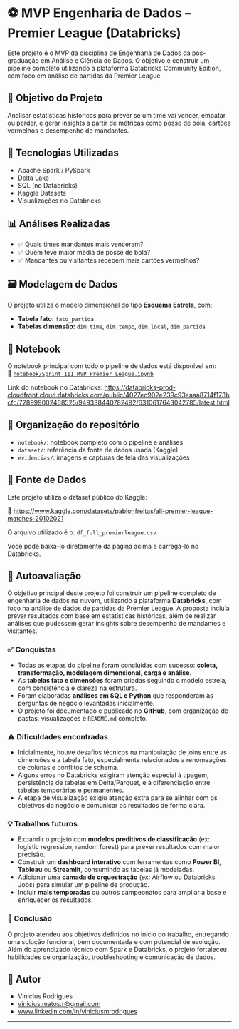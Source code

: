 # ⚽ MVP Engenharia de Dados – Premier League (Databricks)

Este projeto é o MVP da disciplina de Engenharia de Dados da pós-graduação em Análise e Ciência de Dados. O objetivo é construir um pipeline completo utilizando a plataforma Databricks Community Edition, com foco em análise de partidas da Premier League.

## 🎯 Objetivo do Projeto

Analisar estatísticas históricas para prever se um time vai vencer, empatar ou perder, e gerar insights a partir de métricas como posse de bola, cartões vermelhos e desempenho de mandantes.

## 🧱 Tecnologias Utilizadas
- Apache Spark / PySpark
- Delta Lake
- SQL (no Databricks)
- Kaggle Datasets
- Visualizações no Databricks

## 📊 Análises Realizadas

- ✅ Quais times mandantes mais venceram?
- ✅ Quem teve maior média de posse de bola?
- ✅ Mandantes ou visitantes recebem mais cartões vermelhos?

## 🗃️ Modelagem de Dados

O projeto utiliza o modelo dimensional do tipo **Esquema Estrela**, com:

- **Tabela fato:** `fato_partida`
- **Tabelas dimensão:** `dim_time`, `dim_tempo`, `dim_local`, `dim_partida`

## 📓 Notebook

O notebook principal com todo o pipeline de dados está disponível em:  
🔗 [`notebook/Sprint_III_MVP_Premier_League.ipynb`](notebook/Sprint_III_MVP_Premier_League.ipynb)

Link do notebook no Databricks:
https://databricks-prod-cloudfront.cloud.databricks.com/public/4027ec902e239c93eaaa8714f173bcfc/728999002468525/949338440782492/6310617643042785/latest.html

## 📁 Organização do repositório

- `notebook/`: notebook completo com o pipeline e análises
- `dataset/`: referência da fonte de dados usada (Kaggle)
- `evidencias/`: imagens e capturas de tela das visualizações

## 📁 Fonte de Dados

Este projeto utiliza o dataset público do Kaggle:

🔗 https://www.kaggle.com/datasets/pablohfreitas/all-premier-league-matches-20102021

O arquivo utilizado é o: `df_full_premierleague.csv`

Você pode baixá-lo diretamente da página acima e carregá-lo no Databricks.

## 🧪 Autoavaliação

O objetivo principal deste projeto foi construir um pipeline completo de engenharia de dados na nuvem, utilizando a plataforma **Databricks**, com foco na análise de dados de partidas da Premier League. A proposta incluía prever resultados com base em estatísticas históricas, além de realizar análises que pudessem gerar insights sobre desempenho de mandantes e visitantes.

### ✅ Conquistas
- Todas as etapas do pipeline foram concluídas com sucesso: **coleta, transformação, modelagem dimensional, carga e análise**.
- As **tabelas fato e dimensões** foram criadas seguindo o modelo estrela, com consistência e clareza na estrutura.
- Foram elaboradas **análises em SQL e Python** que responderam às perguntas de negócio levantadas inicialmente.
- O projeto foi documentado e publicado no **GitHub**, com organização de pastas, visualizações e `README.md` completo.

### ⚠️ Dificuldades encontradas
- Inicialmente, houve desafios técnicos na manipulação de joins entre as dimensões e a tabela fato, especialmente relacionados a renomeações de colunas e conflitos de schema.
- Alguns erros no Databricks exigiram atenção especial à tipagem, persistência de tabelas em Delta/Parquet, e à diferenciação entre tabelas temporárias e permanentes.
- A etapa de visualização exigiu atenção extra para se alinhar com os objetivos do negócio e comunicar os resultados de forma clara.

### 💡 Trabalhos futuros
- Expandir o projeto com **modelos preditivos de classificação** (ex: logistic regression, random forest) para prever resultados com maior precisão.
- Construir um **dashboard interativo** com ferramentas como **Power BI**, **Tableau** ou **Streamlit**, consumindo as tabelas já modeladas.
- Adicionar uma **camada de orquestração** (ex: Airflow ou Databricks Jobs) para simular um pipeline de produção.
- Incluir **mais temporadas** ou outros campeonatos para ampliar a base e enriquecer os resultados.

### 🎯 Conclusão
O projeto atendeu aos objetivos definidos no início do trabalho, entregando uma solução funcional, bem documentada e com potencial de evolução. Além do aprendizado técnico com Spark e Databricks, o projeto fortaleceu habilidades de organização, troubleshooting e comunicação de dados.

## 👤 Autor

- Vinicius Rodrigues
- vinicius.matos.r@gmail.com
- www.linkedin.com/in/viniciusmrodrigues

---
